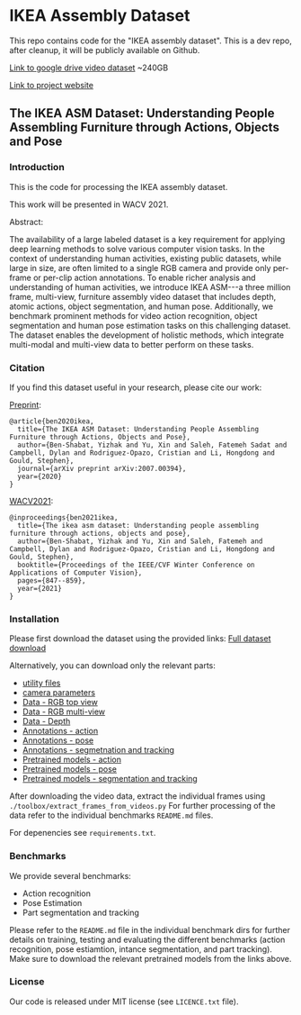 # IKEA Assembly Dataset

This repo contains code for the "IKEA assembly dataset". This is a dev repo, after cleanup, it will be publicly available on Github. 


[Link to google drive video dataset](https://drive.google.com/file/d/1X0So9X_LQZQcCGC5DagMp3S1qy3I_XXn/view?usp=sharing) ~240GB

[Link to project website](https://ikeaasm.github.io/)

**The IKEA ASM Dataset**: Understanding People Assembling Furniture through Actions, Objects and Pose
---


### Introduction
This is the code for processing the IKEA assembly dataset.

This work will be presented in WACV 2021. 

Abstract: 

The availability of a large labeled dataset is a key requirement for applying deep learning methods to solve various computer vision tasks. In the context of understanding human activities, existing public datasets, while large in size, are often limited to a single RGB camera and provide only per-frame or per-clip action annotations. To enable richer analysis and understanding of human activities, we introduce IKEA ASM---a three million frame, multi-view, furniture assembly video dataset that includes depth, atomic actions, object segmentation, and human pose. Additionally, we benchmark prominent methods for video action recognition, object segmentation and human pose estimation tasks on this challenging dataset. The dataset enables the development of holistic methods, which integrate multi-modal and multi-view data to better perform on these tasks.

### Citation
If you find this dataset useful in your research, please cite our work:

[Preprint](https://arxiv.org/abs/2007.00394):

    @article{ben2020ikea,
      title={The IKEA ASM Dataset: Understanding People Assembling Furniture through Actions, Objects and Pose},
      author={Ben-Shabat, Yizhak and Yu, Xin and Saleh, Fatemeh Sadat and Campbell, Dylan and Rodriguez-Opazo, Cristian and Li, Hongdong and Gould, Stephen},
      journal={arXiv preprint arXiv:2007.00394},
      year={2020}
    }

[WACV2021](https://openaccess.thecvf.com/content/WACV2021/html/Ben-Shabat_The_IKEA_ASM_Dataset_Understanding_People_Assembling_Furniture_Through_Actions_WACV_2021_paper.html): 

    @inproceedings{ben2021ikea,
      title={The ikea asm dataset: Understanding people assembling furniture through actions, objects and pose},
      author={Ben-Shabat, Yizhak and Yu, Xin and Saleh, Fatemeh and Campbell, Dylan and Rodriguez-Opazo, Cristian and Li, Hongdong and Gould, Stephen},
      booktitle={Proceedings of the IEEE/CVF Winter Conference on Applications of Computer Vision},
      pages={847--859},
      year={2021}
    }
    
### Installation
Please first download the dataset using the provided links: 
[Full dataset download](https://drive.google.com/drive/folders/1xkDp--QuUVxgl4oJjhCDb2FWNZTkYANq?usp=sharing)

Alternatively, you can download only the relevant parts:  
* [utility files](https://drive.google.com/file/d/11D7d8XBRg-CPIxMroviQEaaMhw3EaGnB/view?usp=sharing)
* [camera parameters](https://drive.google.com/file/d/1BRq9HJQeEJFbhnCwGwY3eXe1587TybCe/view?usp=sharing)
* [Data - RGB top view](https://drive.google.com/file/d/1CFOH-W-6N50AVA_NqHnm06GUsfpcka0L/view?usp=sharing)
* [Data - RGB multi-view](https://drive.google.com/file/d/1eCbrIuw--16xCmI3RtBhRJ-r9K_FVkL6/view?usp=sharing)
* [Data - Depth](https://drive.google.com/file/d/18FKRSzoUiO3EV_J2WmQyvmPGiHJcH28S/view?usp=sharing)
* [Annotations - action](https://drive.google.com/file/d/1SwBNLViktSpk99jhh3sMXVGTMVr6tpju/view?usp=sharing)
* [Annotations - pose](https://drive.google.com/file/d/1RE7Ya1gwogqJtJIi5WeYOH4_Cs1RuTx7/view?usp=sharing)
* [Annotations - segmetnation and tracking](https://drive.google.com/file/d/1_jRCcLAz9zhXTnNnslBUJcu2sZjp9dVV/view?usp=sharing)
* [Pretrained models - action](https://drive.google.com/file/d/1QksK_Uvty6pTYoGmBGWYYG3scvM_NX2X/view?usp=sharing)
* [Pretrained models - pose](https://drive.google.com/file/d/1SMoYC-PTHr6Y2StKKT8j_-gSYcwhTHKb/view?usp=sharing)
* [Pretrained models - segmentation and tracking](https://drive.google.com/file/d/1lLNiWU6ILFCgg104FDwWvRMV0iQaGKyp/view?usp=sharing)

 
After downloading the video data, extract the individual frames using `./toolbox/extract_frames_from_videos.py`
For further processing of the data refer to the individual benchmarks `README.md` files.

For depenencies see `requirements.txt`.

### Benchmarks
We provide several benchmarks: 
* Action recognition
* Pose Estimation
* Part segmentation and tracking

Please refer to the `README.md` file in the individual benchmark dirs for further details on training, testing and evaluating the different benchmarks (action recognition, pose estiamtion, intance segmentation, and part tracking).
Make sure to download the relevant pretrained models from the links above.

### License
Our code is released under MIT license (see `LICENCE.txt` file).
